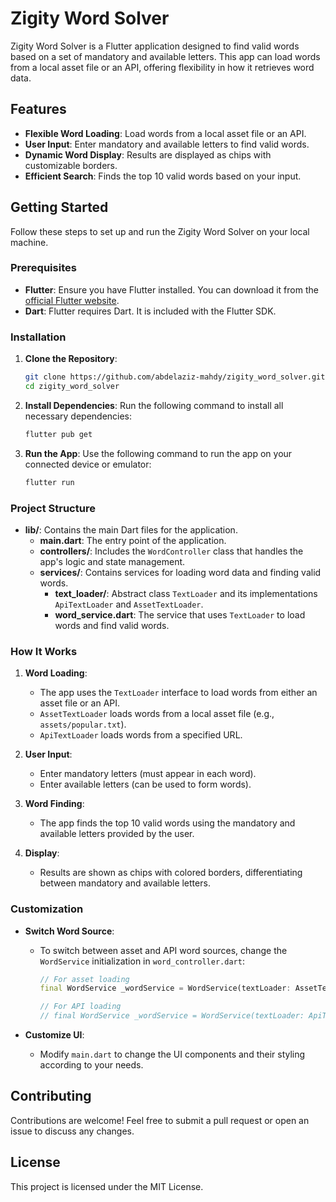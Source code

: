 # Zigity Word Solver

Zigity Word Solver is a Flutter application designed to find valid words based on a set of mandatory and available letters. This app can load words from a local asset file or an API, offering flexibility in how it retrieves word data.

## Features

- **Flexible Word Loading**: Load words from a local asset file or an API.
- **User Input**: Enter mandatory and available letters to find valid words.
- **Dynamic Word Display**: Results are displayed as chips with customizable borders.
- **Efficient Search**: Finds the top 10 valid words based on your input.

## Getting Started

Follow these steps to set up and run the Zigity Word Solver on your local machine.

### Prerequisites

- **Flutter**: Ensure you have Flutter installed. You can download it from the [official Flutter website](https://flutter.dev/docs/get-started/install).
- **Dart**: Flutter requires Dart. It is included with the Flutter SDK.

### Installation

1. **Clone the Repository**:

   ```bash
   git clone https://github.com/abdelaziz-mahdy/zigity_word_solver.git
   cd zigity_word_solver
   ```

2. **Install Dependencies**:
   Run the following command to install all necessary dependencies:

   ```bash
   flutter pub get
   ```

3. **Run the App**:
   Use the following command to run the app on your connected device or emulator:
   ```bash
   flutter run
   ```

### Project Structure

- **lib/**: Contains the main Dart files for the application.
  - **main.dart**: The entry point of the application.
  - **controllers/**: Includes the `WordController` class that handles the app's logic and state management.
  - **services/**: Contains services for loading word data and finding valid words.
    - **text_loader/**: Abstract class `TextLoader` and its implementations `ApiTextLoader` and `AssetTextLoader`.
    - **word_service.dart**: The service that uses `TextLoader` to load words and find valid words.

### How It Works

1. **Word Loading**:

   - The app uses the `TextLoader` interface to load words from either an asset file or an API.
   - `AssetTextLoader` loads words from a local asset file (e.g., `assets/popular.txt`).
   - `ApiTextLoader` loads words from a specified URL.

2. **User Input**:

   - Enter mandatory letters (must appear in each word).
   - Enter available letters (can be used to form words).

3. **Word Finding**:

   - The app finds the top 10 valid words using the mandatory and available letters provided by the user.

4. **Display**:
   - Results are shown as chips with colored borders, differentiating between mandatory and available letters.

### Customization

- **Switch Word Source**:

  - To switch between asset and API word sources, change the `WordService` initialization in `word_controller.dart`:

    ```dart
    // For asset loading
    final WordService _wordService = WordService(textLoader: AssetTextLoader(path: "assets/popular.txt"));

    // For API loading
    // final WordService _wordService = WordService(textLoader: ApiTextLoader(url: "your_api_url"));
    ```

- **Customize UI**:
  - Modify `main.dart` to change the UI components and their styling according to your needs.

## Contributing

Contributions are welcome! Feel free to submit a pull request or open an issue to discuss any changes.

## License

This project is licensed under the MIT License.
